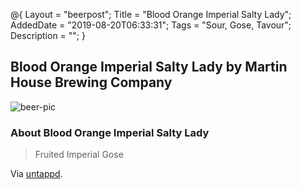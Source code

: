 @{
 Layout = "beerpost";
 Title = "Blood Orange Imperial Salty Lady";
 AddedDate = "2019-08-20T06:33:31";
 Tags = "Sour, Gose, Tavour";
 Description = "";
 }
 

## Blood Orange Imperial Salty Lady by Martin House Brewing Company

![beer-pic]

### About Blood Orange Imperial Salty Lady

> Fruited Imperial Gose

Via [untappd][untappd-url].

[untappd-url]: <https://untappd.com//b/martin-house-brewing-company-blood-orange-imperial-salty-lady/3310184>
[beer-pic]: https://jasonpowley.com/assets/img/2019-08-20-blood-orange-imperial-salty-lady.jpeg "Blood Orange Imperial Salty Lady by Martin House Brewing Company"
